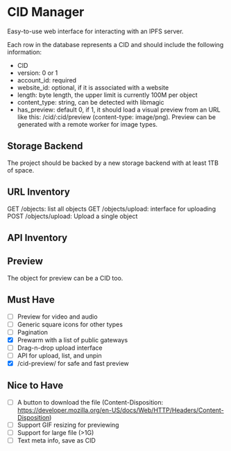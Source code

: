 # CID Manager

Easy-to-use web interface for interacting with an IPFS server.

Each row in the database represents a CID and should include the following information:

- CID
- version: 0 or 1
- account_id: required
- website_id: optional, if it is associated with a website
- length: byte length, the upper limit is currently 100M per object
- content_type: string, can be detected with libmagic
- has_preview: default 0, if 1, it should load a visual preview from an URL like this: /cid/:cid/preview (content-type: image/png). Preview can be generated with a remote worker for image types.

## Storage Backend

The project should be backed by a new storage backend with at least 1TB of space.

## URL Inventory

GET /objects: list all objects
GET /objects/upload: interface for uploading
POST /objects/upload: Upload a single object

## API Inventory

## Preview

The object for preview can be a CID too.

## Must Have

- [ ] Preview for video and audio
- [ ] Generic square icons for other types
- [ ] Pagination
- [x] Prewarm with a list of public gateways
- [ ] Drag-n-drop upload interface
- [ ] API for upload, list, and unpin
- [x] /cid-preview/ for safe and fast preview

## Nice to Have

- [ ] A button to download the file (Content-Disposition: https://developer.mozilla.org/en-US/docs/Web/HTTP/Headers/Content-Disposition)
- [ ] Support GIF resizing for previewing
- [ ] Support for large file (>1G)
- [ ] Text meta info, save as CID
